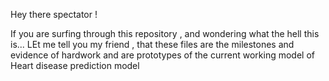 Hey there spectator !

If you are surfing through this repository , and wondering what the hell this is...
LEt me tell you my friend , that these files are the milestones and evidence of hardwork 
and are prototypes of the current working model of Heart disease prediction model
